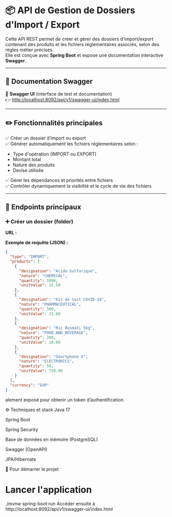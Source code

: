 # 📦 API de Gestion de Dossiers d'Import / Export

Cette API REST permet de créer et gérer des dossiers d'import/export contenant des produits et les fichiers réglementaires associés, selon des règles métier précises.  
Elle est conçue avec **Spring Boot** et expose une documentation interactive **Swagger**.

---

## 🚀 Documentation Swagger

📄 **Swagger UI** (interface de test et documentation)  
👉 [http://localhost:8092/api/v1/swagger-ui/index.html](http://localhost:8092/api/v1/swagger-ui/index.html)

---

## ✏️ Fonctionnalités principales

✅ Créer un dossier d’import ou export  
✅ Générer automatiquement les fichiers réglementaires selon :
- Type d'opération (IMPORT ou EXPORT)
- Montant total
- Nature des produits
- Devise utilisée

✅ Gérer les dépendances et priorités entre fichiers  
✅ Contrôler dynamiquement la visibilité et le cycle de vie des fichiers

---

## 📂 Endpoints principaux

### ➕ Créer un dossier (folder)

**URL :**

**Exemple de requête (JSON) :**
```json
{
  "type": "IMPORT",
  "products": [
    {
      "designation": "Acide Sulfurique",
      "nature": "CHEMICAL",
      "quantity": 1000,
      "unitValue": 15.50
    },
    {
      "designation": "Kit de test COVID-19",
      "nature": "PHARMACEUTICAL",
      "quantity": 500,
      "unitValue": 25.00
    },
    {
      "designation": "Riz Basmati 5kg",
      "nature": "FOOD_AND_BEVERAGE",
      "quantity": 200,
      "unitValue": 10.00
    },
    {
      "designation": "Smartphone X",
      "nature": "ELECTRONICS",
      "quantity": 50,
      "unitValue": 750.00
    }
  ],
  "currency": "EUR"
}
```
alement exposé pour obtenir un token d’authentification.

⚙️ Techniques et stack
Java 17

Spring Boot

Spring Security

Base de données en mémoire (PostgreSQL)

Swagger (OpenAPI)

JPA/Hibernate

📌 Pour démarrer le projet

# Lancer l'application
./mvnw spring-boot:run
Accéder ensuite à http://localhost:8092/api/v1/swagger-ui/index.html
